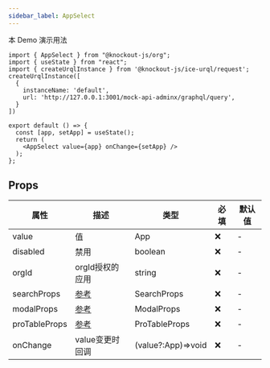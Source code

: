 ```yaml
---
sidebar_label: AppSelect
---
```


本 Demo 演示用法

```tsx preview
import { AppSelect } from "@knockout-js/org";
import { useState } from "react";
import { createUrqlInstance } from '@knockout-js/ice-urql/request';
createUrqlInstance([
  {
    instanceName: 'default',
    url: 'http://127.0.0.1:3001/mock-api-adminx/graphql/query',
  }
])

export default () => {
  const [app, setApp] = useState();
  return (
    <AppSelect value={app} onChange={setApp} />
  );
};
```

## Props

| 属性          | 描述                                                          | 类型               | 必填 | 默认值 |
| ------------- | ------------------------------------------------------------- | ------------------ | ---- | ------ |
| value         | 值                                                            | App                | ❌   | -      |
| disabled      | 禁用                                                          | boolean            | ❌   | -      |
| orgId         | orgId授权的应用                                               | string             | ❌   | -      |
| searchProps   | [参考](https://ant.design/components/input-cn#api)            | SearchProps        | ❌   | -      |
| modalProps    | [参考](https://ant.design/components/modal-cn#api)            | ModalProps         | ❌   | -      |
| proTableProps | [参考](https://procomponents.ant.design/components/table#api) | ProTableProps      | ❌   | -      |
| onChange      | value变更时回调                                               | (value?:App)=>void | ❌   | -      |
